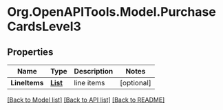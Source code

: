 # Org.OpenAPITools.Model.PurchaseCardsLevel3
## Properties

Name | Type | Description | Notes
------------ | ------------- | ------------- | -------------
**LineItems** | [**List<PurchaseCardsLevel3LineItems>**](PurchaseCardsLevel3LineItems.md) | line items | [optional] 

[[Back to Model list]](../README.md#documentation-for-models) [[Back to API list]](../README.md#documentation-for-api-endpoints) [[Back to README]](../README.md)

